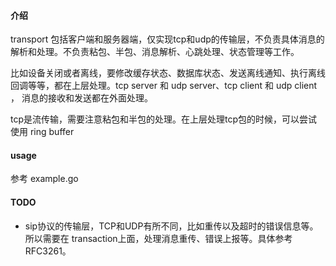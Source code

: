 
#### 介绍

transport 包括客户端和服务器端，仅实现tcp和udp的传输层，不负责具体消息的解析和处理。不负责粘包、半包、消息解析、心跳处理、状态管理等工作。

比如设备关闭或者离线，要修改缓存状态、数据库状态、发送离线通知、执行离线回调等等，都在上层处理。tcp server 和 udp server、tcp client 和 udp client ， 消息的接收和发送都在外面处理。

tcp是流传输，需要注意粘包和半包的处理。在上层处理tcp包的时候，可以尝试使用 ring buffer


#### usage

参考 example.go

#### TODO

- sip协议的传输层，TCP和UDP有所不同，比如重传以及超时的错误信息等。所以需要在 transaction上面，处理消息重传、错误上报等。具体参考RFC3261。


